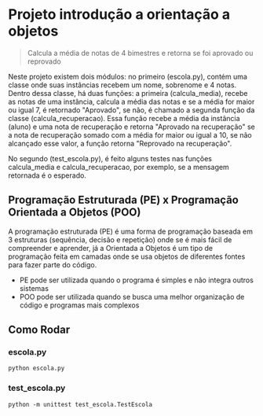 # Projeto introdução a orientação a objetos

> Calcula a média de notas de 4 bimestres e retorna se foi aprovado ou reprovado

Neste projeto existem dois módulos: no primeiro (escola.py), contém uma classe onde suas instâncias recebem um nome,
sobrenome e 4 notas. Dentro dessa classe, há duas funções: a primeira (calcula_media), recebe as notas de uma 
instância, calcula a média das notas e se a média for maior ou igual 7, é retornado "Aprovado", se não, é chamado a
segunda função da classe (calcula_recuperacao). Essa função recebe a média da instância (aluno) e uma nota de recuperação
e retorna "Aprovado na recuperação" se a nota de recuperação somado com a média for maior ou igual a 10, se não alcançado
esse valor, a função retorna "Reprovado na recuperação". 

No segundo (test_escola.py), é feito alguns testes nas funções calcula_media e calcula_recuperacao,
por exemplo, se a mensagem retornada é o esperado.

## Programação Estruturada (PE) x Programação Orientada a Objetos (POO)
A programação estruturada (PE) é uma forma de programação baseada em 3 estruturas (sequência, decisão e repetição)
onde se é mais fácil de compreender e aprender, já a Orientada a Objetos é um tipo de programação feita em camadas
onde se usa objetos de diferentes fontes para fazer parte do código.

* PE pode ser utilizada quando o programa é simples e não integra outros sistemas
* POO pode ser utilizada quando se busca uma melhor organização de código e programas mais complexos

## Como Rodar
### escola.py
```python escola.py```

### test_escola.py
```python -m unittest test_escola.TestEscola```